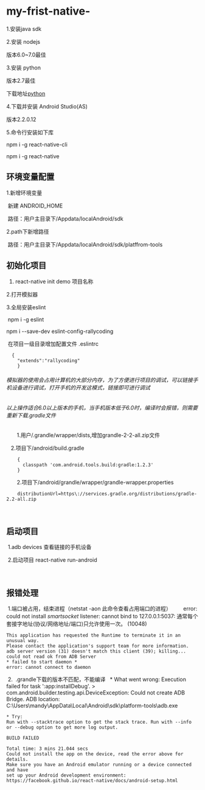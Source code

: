 # my-frist-native-

1.安装java sdk 

2.安装 nodejs 

  版本6.0~7.0最佳
  
  
3.安装 python 

  版本2.7最佳 
  
  下载地址[python](http://www.python.org/download)
  
4.下载并安装 Android Studio(AS) 

  版本2.2.0.12
  
5.命令行安装如下库 

  npm i -g react-native-cli
  
  npm i -g react-native
  
## 环境变量配置

1.新增环境变量

  新建 ANDROID_HOME
  
  路径：用户主目录下/Appdata/localAndroid/sdk
  
2.path下新增路径

  路径：用户主目录下/Appdata/localAndroid/sdk/platffrom-tools
  
## 初始化项目

1. react-native init demo 项目名称

2.打开模拟器

3.全局安装eslint

  npm i -g eslint
  
  npm i --save-dev eslint-config-rallycoding
  
  在项目一级目录增加配置文件 .eslintrc
  
  
  
      {
        "extends":"rallycoding"
        }
        
        
###### 模拟器的使用会占用计算机的大部分内存，为了方便进行项目的调试，可以链接手机设备进行调试，打开手机的开发这模式，链接即可进行调试


###### 以上操作适合6.0以上版本的手机，当手机版本低于6.0时，编译时会报错，则需要重新下载.gradle文件
    
    1.用户/.grandle/wrapper/dists,增加grandle-2-2-all.zip文件
    
    2.项目下/android/build.gradle 
    
        {
          classpath 'com.android.tools.build:gradle:1.2.3'
        }
    
    2.项目下/android/grandle/wrapper/grandle-wrapper.properties
    
        distributionUrl=https\://services.gradle.org/distributions/gradle-2.2-all.zip
    
## 启动项目

  1.adb devices 查看链接的手机设备
  
  2.启动项目 react-native run-android
  
  
  
## 报错处理
  
  1.端口被占用，结束进程（netstat -aon 此命令查看占用端口的进程）
        error: could not install *smartsocket* listener: cannot bind to 127.0.0.1:5037: 通常每个套接字地址(协议/网络地址/端口)只允许使用一次。 (10048)

    This application has requested the Runtime to terminate it in an unusual way.
    Please contact the application's support team for more information.
    adb server version (31) doesn't match this client (39); killing...
    could not read ok from ADB Server
    * failed to start daemon *
    error: cannot connect to daemon
    
    
    
    
  2.  .grandle下载的版本不匹配，不能编译
  
    * What went wrong:
    Execution failed for task ':app:installDebug'.
    > com.android.builder.testing.api.DeviceException: Could not create ADB Bridge. ADB location:      C:\Users\mandy\AppData\Local\Android\sdk\platform-tools\adb.exe

    * Try:
    Run with --stacktrace option to get the stack trace. Run with --info or --debug option to get more log output.

    BUILD FAILED

    Total time: 3 mins 21.044 secs
    Could not install the app on the device, read the error above for details.
    Make sure you have an Android emulator running or a device connected and have
    set up your Android development environment:
    https://facebook.github.io/react-native/docs/android-setup.html


  

    
    



